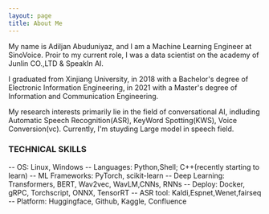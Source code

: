 ```yaml
---
layout: page
title: About Me
---
```


My name is Adiljan Abuduniyaz, and I am a Machine Learning Engineer at SinoVoice. Proir to my current role, I was a data scientist on the academy of Junlin CO.,LTD & SpeakIn AI.

I graduated from Xinjiang University, in 2018 with a Bachelor's degree of Electronic Information Engineering, in 2021 with a Master's degree of Information and Communication Engineering.

My research interests primarily lie in the field of conversational AI, indluding Automatic Speech Recognition(ASR), KeyWord Spotting(KWS), Voice Conversion(vc). Currently, I'm stuyding Large model in speech field.

### TECHNICAL SKILLS
-- OS: Linux, Windows
-- Languages: Python,Shell; C++(recently starting to learn)
-- ML Frameworks: PyTorch, scikit-learn
-- Deep Learning: Transformers, BERT, Wav2vec, WavLM,CNNs, RNNs
-- Deploy: Docker, gRPC, Torchscript, ONNX, TensorRT
-- ASR tool: Kaldi,Espnet,Wenet,fairseq
-- Platform: Huggingface, Github, Kaggle, Confluence

